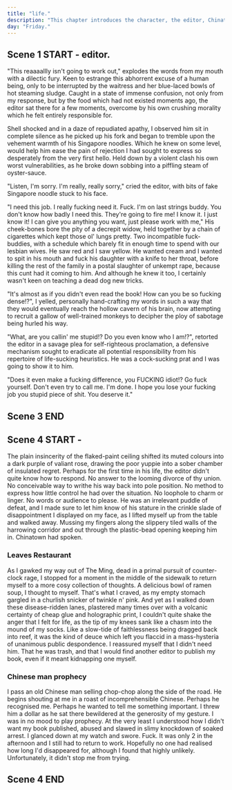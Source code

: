 ```yaml
---
title: "life."
description: "This chapter introduces the character, the editor, Chinatown, a Chinese Restaurant, as well as their conclusion."
day: "Friday."
---
```


## Scene 1 START - editor.
<!--
### Opening Monologue

Welcome to life. A rancid fascination of all things particular. An overwhelming sense of asymptotic reference. America's rag-doll daddy of putty intentions, spluttered vicious into the cultural misappropriation you witness before your very eyes. This is where all stories begin, end and...

### Editor Introduction

"Truly fantastic", announces the editor from across the room, as he swivels in his chair towards my general direction. Hesitant in a gleam of cheap cologne and uncompromising flattery; mouth struck brazen in a dyslexic haze of powdered aspartame and lopsided cheese squares. Taint within the star-mangled biscuits adjourned thin across the maltodextrin fabric of his crumb-infused sweater. Inconspicuously store-bought, we presume, for our excited listeners at home. For he was the mindless operator who would introduce himself as my only lifeline into the world of publishing, and I was the pathetic liar who intended to milk his acquaintance for all it was worth. Milk. Acquaintance. He licks his lips with a sickening kvetch. Botch n' bauble. Sordidly numb. My eyes quiver with a hopeless anticipation, outward upon the defective commentary I'd come to endure over the past hour and a half. Words. Folly. Words. Much like observing a child attempt to hang itself lyrically with the stock of a gun, perhaps it'd be quicker if I'd just shot him instead.

### Editor Bluffs

"I really, really liked what you did there. I thought it was simply fantastic! The imagery. The sex appeal. I could definitely fuck that, if you know what I mean."

Dawdled frantic onto a notepad fit suitably for a 90s' Nickelodeon pre-teen, it was clear he had no idea what he was talking about. Hell, I wasn't even quite sure if he knew who I was. Perhaps this was the beginning of some laborious online prank, where I, the unwitting idiot, would be exposed as some part-time celebrity on a popular Japanese game show. A sure highlight in my floundering career as a writer, as the editor awaits his cue to run towards the hidden camera and shout "We got ya!" like a trained hyena on wheels. I mean, sure. I'd probably fuck it too. Me and my words dressed in mortal calamity. Blind in an unfortunate sexual encounter involving my last moments in an exploding orgasm, and a terribly shy lackey with a syllable for a grin.

### Describe Editor

I suppose it was the level of respect I garnered as an unknown assailant, possibly attached to his meaningless gestures delivered haphazardly like the illegitimate leader of an unknown guerrilla war. Che Guevara au lite. The raved lunatic of a ritual patriarchal circle-jerk. Head o' the New an' Improved Mickey Mouse Club. Accent dripped-thick in the ancient tar of a dead Italian laid-limp over his heartless sleeves, and into the repeating glares of purgatory. A cursory sanctuary for two-time real estate agents and doofus car salesmen, as they wholesomely gather around the poor in thy blessed ceremony of devout enumeration. Ultimately, the editor was a man propped n' reassured by the might n' glory of a three-hour Tony Robbins' lecture, once witnessed in full three-minute summary. And although he was a puppet, something which even his own attention could not avert. His eyes were in a constant state of cantankerous flicker, presumably basked in a level of self-gratification not last seen since the Holy Roman Empire.

### Describe Character

Then across the border, sitting awkwardly by the wayside behind a facade of U.N. sponsored barbed-wire, enclosed within the prevailing attitudes showering its vindictive tempest and echoing dialogues of sparkling doubt and lacklustre fashion, was me. An unruly clash against the unsettling intentions revealing themselves in the faint colonies of pop-sweat rippling scarce throughout the bovine arcade of my skin. Revolting. Glorious. I couldn't have been more uncomfortable, nor under-represented in this fraudulent battering of intellectual deceit, but I assured myself that everything would be okay as long as I continued to embrace the sodomy, in full. Thankfully, Aristotle was blasphemous.

"You know, have you ever considered writing this, uh, material into a book? I think it would make for fascinating reading."

"Well yeah, that's basically why I'm here. To get my book published," sat an audaciously sad man preoccupied firmly in this very chair. Helplessly situated in an uncaught mire of time, conveniently puzzled at the present-day theatrics of this man's somewhat infectious outreach.

### Character Discontent

Then soon, an entire lifetime of small talk and faux pleasantry would transpire in my head, capturing me in arrival at Dante's fuck-pen of ill-conceived trickery. Curtaillious damnation. The plague of a thousand deaths. And in the wisp that followed from the agonising sylph of the editor's dreaded words, bore the demons of rheumy and their defiled angels of necrophilic intent. Pinning me down upon the pewter of the hardwood floors below, nailing my jaw into the rhymes of the deep oblivion churning me south. south. south. It was obvious at this point that I'd completely tuned out of whatever muffled point he was attempting to express, although I imagine it involved fucking some other aspect of my work, akin to our misaligned rivalry which had now officially expired without a licence to care. Ultimately, he wanted to see himself in everything, and I simply wanted to be acknowledged, loved and possibly adored like a house cat on trial; possibly for dragging a dead creature into the living room during the heated quarter-finals of an end-of-season football match.

### Character Describes Editor

I decided to reach for the mug o' water conveniently placed next to the picture of a scantily-dressed child. Tight cheerleader's seduce. Pink moose knuckle. Presumably reared to have the words "Daddy's girl" tattooed onto her forehead before being fucked in front of a live camera-crew and eager internet audience of millions. And as the lukewarm liquid of the polystyrene cup trickled down my throat and into the depths of my hunch, even my basic bodily fluids could sense the paltry catalogue of this poor man's attempt at azure. Within the space of a few hours, he had evolved into the middle-aged caricature of a homeless veteran; avidly deep-throating his prized roadkill for the thrill of the violence. The refulgence of his deadbeat practice. The falter of his mind; that filament of gore which doth shone bright upon the piercing tenement of his frail enthusiasm. Undoubtedly, I was being played the fool as I forced myself to exhale deep into my lungs, in an attempt to bring my smile into a full, unmatched forte.

### Editor hungry

"It's fast approaching twelve and I'd absolutely kill for a bite. You like Chinese? You're Chinese, right? I mean, you just have that slight gook look to you. No offense, cutter." Sure. I couldn't possibly have been offended by the blatant racism of your remark. In fact, nothing could possibly have offend me more than the pantomime presence of your existence, you unadultered sack of shit. I've scraped less-abrasive gunk from the self-mutilated pussy of a dead-hooker's final stand at a crackhouse clinic shootout, than I've spent today, hearing you mutter the two-ounce garbage tract of poorly-spoken English you claim is wholly integral to the left side of your brain.

Ah, who even cares anymore. I'm sure his wanton style was just the kind of tautological caprice required to turn heads and kick books into the wounded hands of yesteryear's consumer. The kind of frolic that apparently, readers desperately wanted to fuck.

## Scene 1 END

####

## Scene 2 START - chinatown.

### Leaving the office

Although I could identify the exit beyond the rows of offices which extended like a slinky into the poetic halls of post-consumerist antipathy, actually leaving the building itself proved futile. Between the wades of paper which defied the Law of Moses, to what seemed like a fossilised pocket of methane dating back to the Mesozoic period, left only enough oxygen within the building to support the efficient gills of literary agents and editors alike. Flustered and deprived, I attempted to trawl towards the door as inconspicuous hoards of office stationary surrounded me in a merciless wildfire of nomadic appeal. Begging me to stay and offer my soul to the Lord of Decor, as he sat idly by in a chromatic tone of poncy green. From the cruft rhododendron wallpaper to the prissy carpet stains which revealed themselves as Tommy and Russ, absolutely nothing felt untarnished nor logically brave within this maze of frivolous scruffle and hard tactics.

Even the mold from within the dark archival corners of the floor had gained somewhat of a celebrity status, occupied within the neglected pails of ancient writers' manuscripts. As they hissed and coughed like a Catholic choir of addled school children, singing thy Church's most forbidden hymn. Pleading to be read in their never-end tomes of impermissible vagrancy. According to the editor, it was little more than a haughty Machiavellian ruse. His eyes now zooming towards the large indecent apertures of this building's entrance, keen to stuff his gobble with the delight of wheat and clarified pork mince. Through the unquivering hinge and back into the grasp of mainstream discourse, it had come time to reacquaint myself with the smack, bang and shovel of these mean city streets. If only to feel that little bit closer to home.

### Chinatown Description

Chinatown is the same everywhere you go. Unadorned paper laterns slathered in the inner-city embrace of thy particulate smog. Carelessly branded in an uncanny menstruation of red, quadrilateral and a cast-iron yellow. Fucked and dribbled along an autistic array of blinding nationalism. Comprising of a mass-produced line of chauvinistic spirit, shoved senseless within an ornate red-envelope raffishly stamped with the symbols of luck and whore. Conveniently placed within an arm's distance of a burnt-out firecracker and an unsteady hit of Fentanyl. An ancient mechanism designed to forget n' impress, because as any good Chinaman worth his weight in Tang Dynasty gold knows, family and tradition always comes first. And when your dying relative collapses at your knees, vomiting coagulated semen in a patriotic display of sex and fervour. That's when you know you've truly made it as a father and son of the People's Republic of China.


Colourful neon lights and piccadilly displays shroud the backdraw of Chinatown's twisted municipal lanes, harbouring the forgotten faces and contorted postures defying anatomy upon their hairless bodies. Hauling what appeared to be solidified scows of duck-fat along the rigid brick pathways their forefathers had travelled once before. It was a sign of both destination and reverence, leading us senseless towards the contempt which without contention, had very much become fundamental to our very beings. As our souls found themselves annexed into the smells and riches of Grandma's chicken stock from the exalted balconies above. Palatably served amongst an impure confederation of tripe and blood jelly, the effervescent concotion proceeded to billow inside a enveloping cloud of pre-industrial steam. Engulfing a bamboo chorus of squeamish roe; twisting and wrying their molecular structure in an undulating shriek of mass extinction. As the untenable screeching of their death bursts and cracks the tiny alveoli grasping at my lungs, deliberating its woes in the presence of a fermented opium paste, laid decorated upon a bed of kibbled rat hair. Resulting in what could only be described as an abomination of wretched torment; a fatal delicacy most Chinese commoners could not afford, lest they succumb to a sudden death of clenching decease at the helm of their table.

### Chinatown Description continues

Flocking to the streets. Vermintide folly. Naked children appear to gather in rows, as they carelessly prance to a Communist funeral melody. With their privates tucked deep inside their precious little foreskin gashes, their innocence was more-than ripe for the zealous meat cleavers of Chinatown to apprehend. Thankfully, the Chinese butcher was a simple rice-loving man with a delicate wife-beating texture. Often wearing nothing but a kitchen apron and a silver-chain necklace, traditionally awarded during the first annual rape of a fierce Mahjong beatdown. Cigarette in mouth. Cleaver in hand. Ready to beat the grease off his forsaken cock for the triumph and pride of the nation. Further down the road, emanating through a thick haze of prudent SARS, lies what appears to be a badly cut-up swine. Fit with a heinous cough and a regurgitated mouth full of developed maggots, attracting both women and children alike. The beast squirms and prospers besides the scuttle remains of a young man knocked swift from his bike. Hit by a speeding lagoon, as it rides off into the distance. Forgotten without a trace or concern. His pretty brain now a battered mess of week-old congee, haplessly conspiring within the confines of its own filth to a point of chronic anemia. The young man outlasts the swine by a few seconds, but only barely. As the indeterminable traces of his splayed cortex streamed down into the sewers of the hotpot kitchen below, ready to serve this week's special to the crowded few of a fantastic many.

Then suddenly, the deafening tintinnabulation of the bells above began to chime their violent roar, signifying the co-ordinated efforts of an malnourished proletariat to commit gastronomic castration on a scale never seen before to the outside world. As men and women alike, beat each other senseless over the cured offcuts of a tenderised Peking duck's asshole. Considered by many to bring luck and good fortune. Fleeing from the madness of the crave, I catch sight of an old aunt in vile brown florals. Violently rubbing her clitoris with a pair of coarse chopsticks, before readying her gaze upon the supple cavern of her nephew's left ear; an exquisite acumen of sinew and flesh which was expected to be chewed and suckled in meditative silence. Whilst the child sat patiently in an unconscious state of collective starvation, in complete devotion towards mastering his fourth-grade assignment. My fickle eyes rummaged away from the scene. It appeared that no one was safe, nor spared, in this fibrous materialisation of cannibalistic entropy. The ravage of Chinatown had commenced. Fortunately, we were only moments away from our destination, as the chaos quietened and our our view widened into a most precarious shade of white; vanish into the cold darkness of the deplorable auditorium housing both wok and dispute, privy to the orbital apprenhesion our newfound sense of place had discovered. The duo had arrived, safely and sound.

### Restaurant Arrival

"I too wanted to become a writer at some point in my career," the editor blurted, as if making some kind of ultimate sacrifice against his own will.

"But I figured the money was better on the other side of the fence, if you know what I mean. I mean, who even reads books anyway?"

Although certain in what I heard, I wasn't quite sure how to respond, let alone comprehend what little meaning was left in this exchange of words and parasitic formalities. Not that it really mattered. We were both here to eat and that meant more than nothing. Jeering through the long-winded hallway bearing somewhat of a striking resemblance to a morgue, brought us to the final entrance of an ingenius system of plastic-beads designed to keep white-face like editor out. Naturally, white-face did all he could to keep in, and thus a centuries' old tradition was broken by not only an Italian, but the worst kind of Italian. That is a third-generation Italian, and we were all none-the-wiser.

### The Ming Description

The muted Tudor frizzle of the dilapidated walls enclosing the Chinese palace (suitably named, The Ming) drew a sense of familial brooding, as I stepped through the battered corridors of the restaurant and into the bright fluorescent gaze of what appeared to be a mental ward for the orient. Laminate rows of empty chairs and tables confounded the general sense of space attempting to enclose itself. The place was dead. Not a single customer was witnessed that day, aside from the crass reflection of the editor and I against the muted sheen of the white wall-tiles in front of us. Juxtapose against the depleted faces of a trodden theatre affair, now racing frantically to eradicate all sense of pride and honour as part of a grand self-serving pursuit of cathartic emotional absolution known only to the Chinese community. And yet the place felt well-lived enough to create a sense of belonging akin to identifying a fellow rapist within a prison. I catch a waitress smile, but only barely. Keen to demonstrate his own fallible sense of belonging, the editor signals towards the overwhelmed waitress by holding up his 1st and 3rd longest fingers. Also known as the international sign of peace, only to be greeted by the waitress' heavily distilled face, as she guided us towards our booth in the far back corner of the asylum. I doubt she had a visa, although I'd be surprised if the editor did either.

## Scene 2 END

####

## Scene 3 START - restaurant.

The booth itself comfortably sat three, a necessary addition to accommodate for the timely inclusion of the editor's ego. A six-foot long mirage resembling the entire backbench of Republican-majority senate, in concession with the receptive tension of an unforgiving racist and his gook-inspired raciee. Yours truly. Much to his character, he politely shoved me out of the way to place his gargantuan ass onto the cushioned fabric of the revered corner seat below. Because as his guest, apparently the idea of anything less would have been considered a National Proclamation of Civil Disobedience. Don't forget to rape, steal n' murder at any cost, and be sure to gather the receipt come tax time to assure your place on Mr. Ming's throne. Perhaps it was just plain ol' American policy to be an even greater asshole than those around you. Yes. I was almost certain of it.

### The editor talks about the book - (potentially don't need this paragraph)

"Listen, bud. I know you think I'm not the brightest tool in the shed, but if you just knew some of the industry connections I had, I think you'd really look up to me." Unintentionally resolute in the Valium-enhanced confines of a sedated cliché, the editor felt dependable in the same way King Arthur felt magniloquence eating a bucket of fried chicken at his enigmatic Round Table. Hidden behind the Sicilian dazzle of his two-piece Dolce & Gabbana, endured a hairy gut of emollient dairy; bursting with a gaseous reminder to shift positions every once n' a while, in order to avert the disturbance of the pro-biotic interplay preventing his body from detonating into a proliferating spiral of compounding Tzatziki. Another potential trauma to be conveyed to my therapist's ever-growing backlog of irrational condensation brewing deep from within my mind.

"So did you like the book?", I retorted. Keen to hear what unrivaled incompetence could be extracted from the two useless lumps of flesh surrounding his open-closey thingy. All the while, I doubted he could even read at all, as he confidently leaned back and placed his hands behind his head. Ever-so nearly knocking over a priceless Imperial vase off its somewhat already unstable foundation. Somehow he laughs casually at the thought of the vase plunging down upon the glacial tiles below, which would undoubtedly have left Mr. Ming in a state of inconsolable anger and harrowing inconvenience. Truly, the editor at times was like witnessing a stray deer escape from its prey, as it gasped with a placate authority over the state of its residual safety. Tattered in its relief, to then only to be shot in the head by a lone ranger with a fine taste for Midwest Whitetail.

"I think it has potential, kid," replies the editor, who in a momentary lapse of bad faith, reveals himself as an incapacitated three-year-old with a strong desire for mother's milk. For whatever reason he remains cautiously silent, until his porous brain can no longer contain the hullabaloo excitement of confusion his thoughts had been attempting to express all along.

"Although I must say, most of it really made no sense to me. What the hell is a putty intention? Is it some kind of weird sexual thing you people are into, because you know I don't do anal."

"I mean, I gue...", he cuts me off.

### The editor orders Chinese food

"Hey waiter! Where are the dumps at! I'm just kiddin', missy. Alright, now don't get all chinky with me now, but I would really appreciate a fresh menu. This one smells like a fuckin' fried pig's cunt! HA, you probably eat that kinda' shit all the time." Erupting into the precipice of a delinquent laughter, the editor attempts to grab the waiteress' arm in a sign of misplaced affection. Only to be shrugged off and greeted by the stare of a young child ready to kill its own father.

"Oh, and two seltzer waters please! The bubbly stuff. Also, could you be a real sweetheart and turn the thermometer down a little? It's like tryin' throat-fuck a sauna in here." Stammered with the finesse of a bleated cow, the editor continues his verbal warble to the inexplicable rage of the choleric waitress. As he scans through the menu with the accuracy of a dying senior, insisting that the waitress stand idly by to the laws of his cumbersome indecision; ink to be dispersed without a ladle of consent. The waitress stood there with a look of calculated death, followed by what seemed to be an illegible barrage of Chinese cursive as she aggressively carved her pen into the thin wafer of her notepad. I suppose what truly perplexed me was how the editor had managed to degrade so explicitly into such a deplorable slosh of bigotry. Or had I simply fallen naive? Perhaps it was just what I'd become accustomed to as the slant with no name. Another cunder to be punt. Serialised within a rhythmic cacophony of preprocessed meat goods.

"Let's see. I will have the six-piece pork dumpling set, a chicken n' corn soup and uhhhh, could I please also have a large serving of Singapore noodles. They're real noodles from Singapore, right?" Our waitress, the holy accolade of Mr. Ming himself, exercised an exhaustive compendium of disaffection towards the editor, which she repeated in direct contempt via the broken English she muttered under the animosity of her undying breath. Even occassionally throwing in a few Chinese swear words to help her let off some steam at the cacophonous disrespect she felt stronger than God's piercing cock, shattering all humanity from the waist down. Certainly, I doubt the deliriously over-worked Mr. Ming would have enjoyed witnessing his daughter being harassed by a middle-aged white sock, as he stood cautiously by in the far back corner of the renowned eatery with an eye of witness. As he eyed his customers' every intent. Taking special note of the oodles of wasted food which sparked disdain in the eyes of Mr. Ming. Presupposed by the army of sous-chefs in the back kitchen of the restaurant, butchering slabs of a glazed pork into thinly-sliced bundles of coy. Noodle in. Noodle out. Break a hand and call me Gonzo. It was time for this man to order.

"I think I'll have the..."

### The editor further discovers book

"So junior, tell me about this book then. Are we talkin' fantasy? I mean, I don't remember readin' about no goblins or nuthin'. You know I don't do fantasy, right?" The waitress had already left.

For a moment we both stare at each other, captured by the silence of our shared misery; my anger growing ever-more substantial in the way his beady eyes would dart around the interior of his cornea in attempt to avoid eye contact. Perhaps we were simply too old and too bothered in our own ways to truly come to any sort of meaningful understanding, or perhaps he was just a fucking idiot who deserved to have his limbs shredded by the pounding obliteration of a compact crusher. And aside from literally grabbing my spoon and shoving it into the sinuous socket of his undeserving eye, there was little I could do to contain the anger and frustration that had constructed itself to a maze of smouldering evisceration inside my heart. I felt entirely instructed to kill, and yet I remained composed enough to avert the necessity.

### The character gives up
-->
"This reaaaallly isn't going to work out," explodes the words from my mouth with a dilectic fury. Keen to estrange this abhorrent excuse of a human being, only to be interrupted by the waitress and her blue-laced bowls of hot steaming sludge. Caught in a state of immense confusion, not only from my response, but by the food which had not existed moments ago, the editor sat there for a few moments, overcome by his own crushing morality which he felt entirely responsible for.

Shell shocked and in a daze of repudiated apathy, I observed him sit in complete silence as he picked up his fork and began to tremble upon the vehement warmth of his Singapore noodles. Which he knew on some level, would help him ease the pain of rejection I had sought to express so desperately from the very first hello. Held down by a violent clash his own worst vulnerabilities, as he broke down sobbing into a piffling steam of oyster-sauce.

"Listen, I'm sorry. I'm really, really sorry," cried the editor, with bits of fake Singapore noodle stuck to his face.

"I need this job. I really fucking need it. Fuck. I'm on last strings buddy. You don't know how badly I need this. They're going to fire me! I know it. I just know it! I can give you anything you want, just please work with me," His cheek-bones bore the pity of a decrepit widow, held together by a chain of cigarettes which kept those ol' lungs pretty. Two incompatible fuck-buddies, with a schedule which barely fit in enough time to spend with our lesbian wives. He saw red and I saw yellow. He wanted cream and I wanted to spit in his mouth and fuck his daughter with a knife to her throat, before killing the rest of the family in a postal slaughter of unkempt rape, because this cunt had it coming to him. And although he knew it too, I certainly wasn't keen on teaching a dead dog new tricks.

"It's almost as if you didn't even read the book! How can you be so fucking dense!?", I yelled, personally hand-crafting my words in such a way that they would eventually reach the hollow cavern of his brain, now attempting to recruit a gallow of well-trained monkeys to decipher the ploy of sabotage being hurled his way.

"What, are you callin' me stupid!? Do you even know who I am!?", retorted the editor in a savage plea for self-righteous proclamation, a defensive mechanism sought to eradicate all potential responsibility from his repertoire of life-sucking heuristics. He was a cock-sucking prat and I was going to show it to him.

"Does it even make a fucking difference, you FUCKING idiot!? Go fuck yourself. Don't even try to call me. I'm done. I hope you lose your fucking job you stupid piece of shit. You deserve it."

## Scene 3 END

####

## Scene 4 START -

The plain insincerity of the flaked-paint ceiling shifted its muted colours into a dark purple of valiant rose, drawing the poor yuppie into a sober chamber of insulated regret. Perhaps for the first time in his life, the editor didn't quite know how to respond. No answer to the looming divorce of thy union. No conceivable way to writhe his way back into pole position. No method to express how little control he had over the situation. No loophole to charm or linger. No words or audience to please. He was an irrelevant puddle of defeat, and I made sure to let him know of his stature in the crinkle slade of disappointment I displayed on my face, as I lifted myself up from the table and walked away. Mussing my fingers along the slippery tiled walls of the harrowing corridor and out through the plastic-bead opening keeping him in. Chinatown had spoken.

### Leaves Restaurant

As I gawked my way out of The Ming, dead in a primal pursuit of counter-clock rage, I stopped for a moment in the middle of the sidewalk to return myself to a more cosy collection of thoughts. A delicious bowl of ramen soup, I thought to myself. That's what I craved, as my empty stomach gargled in a churlish snicker of twinkle n' pink. And yet as I walked down these disease-ridden lanes, plastered many times over with a volcanic certainty of cheap glue and holographic print, I couldn't quite shake the anger that I felt for life, as the tip of my knees sank like a chasm into the mound of my socks. Like a slow-tide of faithlessness being dragged back into reef, it was the kind of deuce which left you flaccid in a mass-hysteria of unanimous public despondence. I reassured myself that I didn't need him. That he was trash, and that I would find another editor to publish my book, even if it meant kidnapping one myself.

### Chinese man prophecy

I pass an old Chinese man selling chop-chop along the side of the road. He begins shouting at me in a roast of incomprehensible Chinese. Perhaps he recognised me. Perhaps he wanted to tell me something important. I threw him a dollar as he sat there bewildered at the generosity of my gesture. I was in no mood to play prophecy. At the very least I understood how I didn't want my book published, abused and slawed in slimy knockdown of soaked arrest. I glanced down at my watch and swore. Fuck. It was only 2 in the afternoon and I still had to return to work. Hopefully no one had realised how long I'd disappeared for, although I found that highly unlikely. Unfortunately, it didn't stop me from trying.

## Scene 4 END
